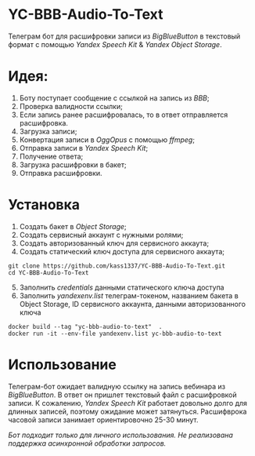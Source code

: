 # YC-BBB-Audio-To-Text
Телеграм бот для расшифровки записи из *BigBlueButton* в текстовый формат с помощью *Yandex Speech Kit* & *Yandex Object Storage*.
# Идея:
1. Боту поступает сообщение с ссылкой на запись из *BBB*;
2. Проверка валидности ссылки;
3. Если запись ранее расшифровалась, то в ответ отправляется расшифровка.
4. Загрузка записи;
5. Конвертация записи в *OggOpus* с помощью *ffmpeg*;
6. Отправка записи в *Yandex Speech Kit*;
7. Получение ответа;
8. Загрузка расшифровки в бакет;
9. Отправка расшифровки.

# Установка
1. Создать бакет в *Object Storage*;
2. Создать сервисный аккаунт с нужными ролями;
3. Создать авторизованный ключ для сервисного аккаута;
4. Создать статический ключ доступа для сервисного аккаута;
```
git clone https://github.com/kass1337/YC-BBB-Audio-To-Text.git
cd YC-BBB-Audio-To-Text
```
5. Заполнить *credentials* данными статического ключа доступа
6. Заполнить *yandexenv.list* телеграм-токеном, названием бакета в Object Storage, ID сервисного аккаунта, данными авторизованного ключа
```
docker build --tag "yc-bbb-audio-to-text"  .
docker run -it --env-file yandexenv.list yc-bbb-audio-to-text
```
# Использование
Телеграм-бот ожидает валидную ссылку на запись вебинара из *BigBlueButton*. В ответ он пришлет текстовый файл с расшифровкой записи. К сожалению, *Yandex Speech Kit* работает довольно долго для длинных записей, поэтому ожидание может затянуться. Расшифврока часовой записи занимает ориентировочно 25-30 минут.

*Бот подходит только для личного использования. Не реализована поддержка асинхронной обработки запросов.*
